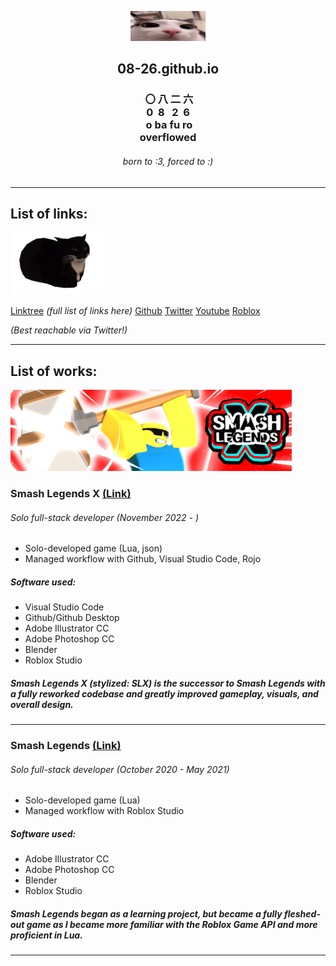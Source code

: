 [<center><img src="Images/plink.gif" width="120"/></center>](plink)

## <center> 08-26.github.io </center>

### <center> &nbsp;〇&nbsp;八&nbsp;二&nbsp;六 <br>0&nbsp;&nbsp;8&nbsp;&nbsp;&nbsp;2&nbsp;&nbsp;6 <br>&nbsp;o ba fu ro <br> overflowed </center>

###### <center> born to :3, forced to :<zero-width space>)

---

## List of links:

[<img src="Images/uni-fast.gif" width="150"/>](unifast)


[Linktree](https://linktr.ee/ovar) <i>(full list of links here)</i>
[Github](https://github.com/08-26)
[Twitter](https://twitter.com/ovarflowed)
[Youtube](https://www.youtube.com/@ovarflowed)
[Roblox](https://www.roblox.com/users/24103210/profile)

<i>(Best reachable via Twitter!)</i>

---

## List of works:

[<img src="Images/slxthumb.png" width="450"/>](slxthumb)


### Smash Legends X [(Link)](https://www.roblox.com/games/11586481578/)

###### Solo full-stack developer <i>(November 2022 - )</i>

- Solo-developed game (Lua, json)
- Managed workflow with Github, Visual Studio Code, Rojo

##### Software used:

- Visual Studio Code
- Github/Github Desktop
- Adobe Illustrator CC
- Adobe Photoshop CC
- Blender
- Roblox Studio

##### *Smash Legends X (stylized: SLX)* is the successor to *Smash Legends* with a fully reworked codebase and greatly improved gameplay, visuals, and overall design.

---

### Smash Legends [(Link)](https://www.roblox.com/games/5630129588/)

###### Solo full-stack developer <i>(October 2020 - May 2021)</i>

- Solo-developed game (Lua)
- Managed workflow with Roblox Studio

##### Software used:

- Adobe Illustrator CC
- Adobe Photoshop CC
- Blender
- Roblox Studio

##### *Smash Legends* began as a learning project, but became a fully fleshed-out game as I became more familiar with the Roblox Game API and more proficient in Lua.

---